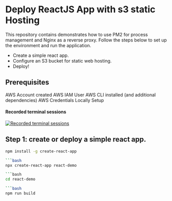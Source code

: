 
# Deploy ReactJS App with s3 static Hosting 

This repository contains demonstrates how to use PM2 for process management and Nginx as a reverse proxy. Follow the steps below to set up the environment and run the application.

* Create a simple react app.
* Configure an S3 bucket for static web hosting.
* Deploy!

## Prerequisites

AWS Account created
AWS IAM User
AWS CLI installed (and additional dependencies)
AWS Credentials Locally Setup

#### Recorded terminal sessions
[![Recorded terminal sessions](https://asciinema.org/a/598343.svg)](https://asciinema.org/a/598343)

## Step 1: create or deploy a simple react app. 

```bash
npm install -g create-react-app

```bash
npx create-react-app react-demo

```bash
cd react-demo

```bash
npm run build 





